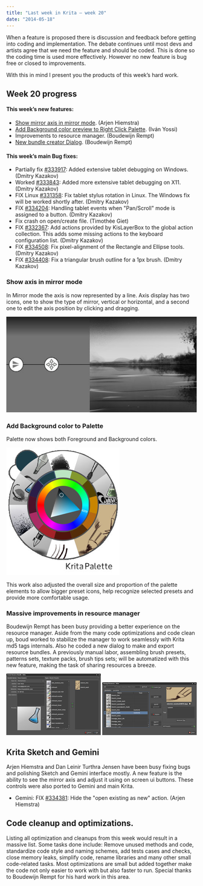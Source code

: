 ```yaml
---
title: "Last week in Krita — week 20"
date: "2014-05-18"
---
```


When a feature is proposed there is discussion and feedback before getting into coding and implementation. The debate continues until most devs and artists agree that we need the feature and should be coded. This is done so the coding time is used more effectively. However no new feature is bug free or closed to improvements.

With this in mind I present you the products of this week’s hard work.

## Week 20 progress

#### This week’s new features:

- [Show mirror axis in mirror mode](#show-axis). (Arjen Hiemstra)
- [Add Background color preview to Right Click Palette](#popup-bg). (Iván Yossi)
- Improvements to resource manager. (Boudewijn Rempt)
- [New bundle creator Dialog](#bundle-create). (Boudewijn Rempt)

#### This week’s main Bug fixes:

- Partially fix [#333917](https://bugs.kde.org/show_bug.cgi?id=333917): Added extensive tablet debugging on Windows. (Dmitry Kazakov)
- Worked [#333843](https://bugs.kde.org/show_bug.cgi?id=333843): Added more extensive tablet debugging on X11. (Dmitry Kazakov)
- FIX Linux [#331358](https://bugs.kde.org/show_bug.cgi?id=331358): Fix tablet stylus rotation in Linux. The Windows fix will be worked shortly after. (Dmitry Kazakov)
- FIX [#334204](https://bugs.kde.org/show_bug.cgi?id=334204): Handling tablet events when "Pan/Scroll" mode is assigned to a button. (Dmitry Kazakov)
- Fix crash on open/create file. (Timothée Giet)
- FIX [#332367](https://bugs.kde.org/show_bug.cgi?id=332367): Add actions provided by KisLayerBox to the global action collection. This adds some missing actions to the keyboard configuration list. (Dmitry Kazakov)
- FIX [#334508](https://bugs.kde.org/show_bug.cgi?id=334508): Fix pixel-alignment of the Rectangle and Ellipse tools. (Dmitry Kazakov)
- FIX [#334408](https://bugs.kde.org/show_bug.cgi?id=334408): Fix a triangular brush outline for a 1px brush. (Dmitry Kazakov)

### Show axis in mirror mode

In Mirror mode the axis is now represented by a line. Axis display has two icons, one to show the type of mirror, vertical or horizontal, and a second one to edit the axis position by clicking and dragging.

[![Mirror axis canvas editable](images/sm_w20_mirror-axis-edit_thumb.jpg)](https://krita.org/wp-content/uploads/2014/05/sm_w20_mirror-axis-edit.jpg)

### Add Background color to Palette

Palette now shows both Foreground and Background colors.

![Palette fg/bg colors](images/sm_w20_palette-fgbg.jpg)

This work also adjusted the overall size and proportion of the palette elements to allow bigger preset icons, help recognize selected presets and provide more comfortable usage.

### Massive improvements in resource manager

Boudewijn Rempt has been busy providing a better experience on the resource manager. Aside from the many code optimizations and code clean up, boud worked to stabilize the manager to work seamlessly with Krita md5 tags internals. Also he coded a new dialog to make and export resource bundles. A previously manual labor, assembling brush presets, patterns sets, texture packs, brush tips sets; will be automatized with this new feature, making the task of sharing resources a breeze.

[![Bundle creator dialog](images/sm_w20_bundle-dialog_thumb.jpg)](https://krita.org/wp-content/uploads/2014/05/sm_w20_bundle-dialog_thumb.jpg) [![Resource manager ui tweaks](images/sm_w20_resource-manager_thumb.jpg)](https://krita.org/wp-content/uploads/2014/05/sm_w20_resource-manager.jpg)

## Krita Sketch and Gemini

Arjen Hiemstra and Dan Leinir Turthra Jensen have been busy fixing bugs and polishing Sketch and Gemini interface mostly. A new feature is the ability to see the mirror axis and adjust it using on screen ui buttons. These controls were also ported to Gemini and main Krita.

- Gemini: FIX [#334381](https://bugs.kde.org/show_bug.cgi?id=334381): Hide the "open existing as new" action. (Arjen Hiemstra)

## Code cleanup and optimizations.

Listing all optimization and cleanups from this week would result in a massive list. Some tasks done include: Remove unused methods and code, standardize code style and naming schemes, add tests cases and checks, close memory leaks, simplify code, rename libraries and many other small code-related tasks. Most optimizations are small but added together make the code not only easier to work with but also faster to run. Special thanks to Boudewijn Rempt for his hard work in this area.
